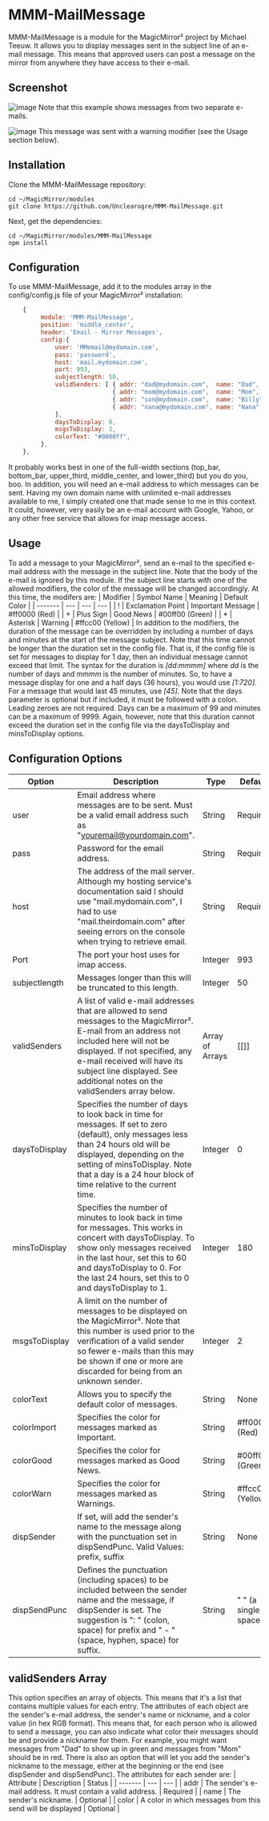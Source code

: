 # MMM-MailMessage
MMM-MailMessage is a module for the MagicMirror² project by Michael Teeuw.  It allows you to display messages sent in the subject line of an e-mail message.  This means that approved users can post a message on the mirror from anywhere they have access to their e-mail.  

## Screenshot

![image](https://github.com/Unclearogre/MMM-MailMessage/assets/149137077/a5b2afa3-3956-461e-a004-1e9d6da8ec60)
Note that this example shows messages from two separate e-mails.

![image](https://github.com/Unclearogre/MMM-MailMessage/assets/149137077/a0d10634-842b-429e-8323-47fbfec1599e)
This message was sent with a warning modifier (see the Usage section below).

## Installation
Clone the MMM-MailMessage repository:
```shell
cd ~/MagicMirror/modules
git clone https://github.com/Unclearogre/MMM-MailMessage.git
```

Next, get the dependencies:
```shell
cd ~/MagicMirror/modules/MMM-MailMessage
npm install
```

## Configuration
To use MMM-MailMessage, add it to the modules array in the config/config.js file of your MagicMirror² installation:
```js
    {
         module: 'MMM-MailMessage',
         position: 'middle_center',
         header: 'Email - Mirror Messages',
         config:{
             user: 'MMemail@mydomain.com',
             pass: 'password',
             host: 'mail.mydomain.com',
             port: 993,
             subjectlength: 50,
             validSenders: [ { addr: "dad@mydomain.com",  name: "Dad",   color: "#00ff00", }
                             { addr: "mom@mydomain.com",  name: "Mom",   color: "#ff0000", }
                             { addr: "son@mydomain.com",  name: "Billy", }
                             { addr: "nana@mydomain.com", name: "Nana",  }
             ],
             daysToDisplay: 0,
             msgsToDisplay: 2,
             colorText: "#0000ff",
         },
    },
```
It probably works best in one of the full-width sections (top_bar, bottom_bar, upper_third, middle_center, and lower_third) but you do you, boo.
In addition, you will need an e-mail address to which messages can be sent.  Having my own domain name with unlimited e-mail addresses available to me, I simply created one that made sense to me in this context.  It could, however, very easily be an e-mail account with Google, Yahoo, or any other free service that allows for imap message access.

## Usage
To add a message to your MagicMirror², send an e-mail to the specified e-mail address with the message in the subject line.  Note that the body of the e-mail is ignored by this module.
If the subject line starts with one of the allowed modifiers, the color of the message will be changed accordingly.  At this time, the modifers are:
| Modifier | Symbol Name | Meaning | Default Color |
| ------- | --- | --- | --- |
| ! | Exclamation Point | Important Message | #ff0000 (Red) |
| + | Plus Sign | Good News | #00ff00 (Green) |
| * | Asterisk | Warning | #ffcc00 (Yellow) |
In addition to the modifiers, the duration of the message can be overridden by including a number of days and minutes at the start of the message subject.  Note that this time cannot be longer than the duration set in the config file.  That is, if the config file is set for messages to display for 1 day, then an individual message cannot exceed that limit.
The syntax for the duration is *[dd:mmmm]* where _dd_ is the number of days and _mmmm_ is the number of minutes.  So, to have a message display for one and a half days (36 hours), you would use *[1:720]*.  For a message that would last 45 minutes, use *[45]*.  Note that the days parameter is optional but if included, it must be followed with a colon.  Leading zeroes are not required.  Days can be a maximum of 99 and minutes can be a maximum of 9999.  Again, however, note that this duration cannot exceed the duration set in the config file via the daysToDisplay and minsToDisplay options.

## Configuration Options
| Option  | Description | Type | Default |
| ------- | --- | --- | --- |
| user | Email address where messages are to be sent.  Must be a valid email address such as "youremail@yourdomain.com". | String | Required |
| pass | Password for the email address. | String | Required |
| host | The address of the mail server.  Although my hosting service's documentation said I should use "mail.mydomain.com", I had to use "mail.theirdomain.com" after seeing errors on the console when trying to retrieve email. | String | Required |
| Port | The port your host uses for imap access.  | Integer | 993 |
| subjectlength | Messages longer than this will be truncated to this length. | Integer | 50 |
| validSenders | A list of valid e-mail addresses that are allowed to send messages to the MagicMirror².  E-mail from an address not included here will not be displayed.  If not specified, any e-mail received will have its subject line displayed.  See additional notes on the validSenders array below. | Array of Arrays | [[]] |
| daysToDisplay | Specifies the number of days to look back in time for messages.  If set to zero (default), only messages less than 24 hours old will be displayed, depending on the setting of minsToDisplay.  Note that a day is a 24 hour block of time relative to the current time.  | Integer | 0 |
| minsToDisplay | Specifies the number of minutes to look back in time for messages.  This works in concert with daysToDisplay.  To show only messages received in the last hour, set this to 60 and daysToDisplay to 0.  For the last 24 hours, set this to 0 and daysToDisplay to 1.  | Integer | 180 |
| msgsToDisplay | A limit on the number of messages to be displayed on the MagicMirror².  Note that this number is used prior to the verification of a valid sender so fewer e-mails than this may be shown if one or more are discarded for being from an unknown sender. | Integer | 2 |
| colorText | Allows you to specify the default color of messages. | String | None |
| colorImport | Specifies the color for messages marked as Important. | String | #ff0000 (Red) |
| colorGood | Specifies the color for messages marked as Good News. | String | #00ff00 (Green) |
| colorWarn | Specifies the color for messages marked as Warnings. | String | #ffcc00 (Yellow) |
| dispSender | If set, will add the sender's name to the message along with the punctuation set in dispSendPunc. Valid Values: prefix, suffix | String | None |
| dispSendPunc | Defines the punctuation (including spaces) to be included between the sender name and the message, if dispSender is set. The suggestion is ": " (colon, space) for prefix and " - " (space, hyphen, space) for suffix.  | String | " " (a single space) |


## validSenders Array
This option specifies an array of objects.  This means that it's a list that contains multiple values for each entry.  The attributes of each object are the sender's e-mail address, the sender's name or nickname, and a color value (in hex RGB format).  This means that, for each person who is allowed to send a message, you can also indicate what color their messages should be and provide a nickname for them.  For example, you might want messages from "Dad" to show up in green and messages from "Mom" should be in red.  There is also an option that will let you add the sender's nickname to the message, either at the beginning or the end (see dispSender and dispSendPunc).  The attributes for each sender are:
| Attribute | Description | Status | 
| ------- | --- | --- |
| addr | The sender's e-mail address.  It must contain a valid address. | Required |
| name | The sender's nickname. | Optional |
| color | A color in which messages from this send will be displayed | Optional |
